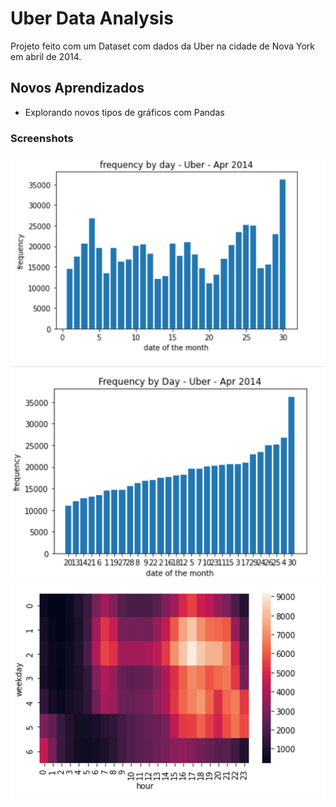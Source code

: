 # Uber Data Analysis

Projeto feito com um Dataset com dados da Uber na cidade de Nova York em abril de 2014.

## Novos Aprendizados

- Explorando novos tipos de gráficos com Pandas

### Screenshots

<p align="center">
    <img src="./screens/img1.png">
    <img src="./screens/img2.png">
    <img src="./screens/img3.png">
</p>